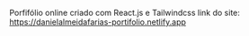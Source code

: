 Porfifólio online criado com React.js e Tailwindcss
link do site: https://danielalmeidafarias-portifolio.netlify.app
